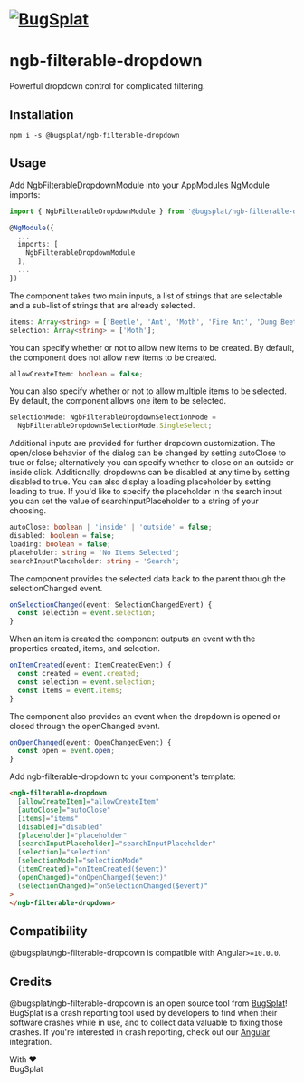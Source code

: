 # [![BugSplat](https://s3.amazonaws.com/bugsplat-public/npm/header.png)](https://www.bugsplat.com)

# ngb-filterable-dropdown

Powerful dropdown control for complicated filtering.

## Installation

`npm i -s @bugsplat/ngb-filterable-dropdown`

## Usage

Add NgbFilterableDropdownModule into your AppModules NgModule imports:

```ts
import { NgbFilterableDropdownModule } from '@bugsplat/ngb-filterable-dropdown'

@NgModule({
  ...
  imports: [
    NgbFilterableDropdownModule
  ],
  ...
})
```

The component takes two main inputs, a list of strings that are selectable and a sub-list of strings that are already selected.

```ts
items: Array<string> = ['Beetle', 'Ant', 'Moth', 'Fire Ant', 'Dung Beetle', 'Grass Ant'];
selection: Array<string> = ['Moth'];
```

You can specify whether or not to allow new items to be created. By default, the component does not allow new items to be created.

```ts
allowCreateItem: boolean = false;
```

You can also specify whether or not to allow multiple items to be selected. By default, the component allows one item to be selected.

```ts
selectionMode: NgbFilterableDropdownSelectionMode =
  NgbFilterableDropdownSelectionMode.SingleSelect;
```

Additional inputs are provided for further dropdown customization. The open/close behavior of the dialog can be changed by setting autoClose to true or false; alternatively you can specify whether to close on an outside or inside click. Additionally, dropdowns can be disabled at any time by setting disabled to true. You can also display a loading placeholder by setting loading to true. If you'd like to specify the placeholder in the search input you can set the value of searchInputPlaceholder to a string of your choosing.

```ts
autoClose: boolean | 'inside' | 'outside' = false;
disabled: boolean = false;
loading: boolean = false;
placeholder: string = 'No Items Selected';
searchInputPlaceholder: string = 'Search';
```

The component provides the selected data back to the parent through the selectionChanged event.

```ts
onSelectionChanged(event: SelectionChangedEvent) {
  const selection = event.selection;
}
```

When an item is created the component outputs an event with the properties created, items, and selection.

```ts
onItemCreated(event: ItemCreatedEvent) {
  const created = event.created;
  const selection = event.selection;
  const items = event.items;
}
```

The component also provides an event when the dropdown is opened or closed through the openChanged event.

```ts
onOpenChanged(event: OpenChangedEvent) {
  const open = event.open;
}
```

Add ngb-filterable-dropdown to your component's template:

```html
<ngb-filterable-dropdown
  [allowCreateItem]="allowCreateItem"
  [autoClose]="autoClose"
  [items]="items"
  [disabled]="disabled"
  [placeholder]="placeholder"
  [searchInputPlaceholder]="searchInputPlaceholder"
  [selection]="selection"
  [selectionMode]="selectionMode"
  (itemCreated)="onItemCreated($event)"
  (openChanged)="onOpenChanged($event)"
  (selectionChanged)="onSelectionChanged($event)"
>
</ngb-filterable-dropdown>
```

## Compatibility

@bugsplat/ngb-filterable-dropdown is compatible with Angular`>=10.0.0`.

## Credits

@bugsplat/ngb-filterable-dropdown is an open source tool from [BugSplat](https://www.bugsplat.com/)! BugSplat is a crash reporting tool used by developers to find when their software crashes while in use, and to collect data valuable to fixing those crashes. If you're interested in crash reporting, check out our [Angular](https://www.bugsplat.com/docs/sdk/angular/) integration.

With :heart:  
BugSplat

